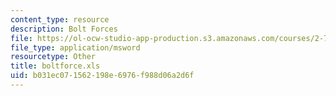 ```yaml
---
content_type: resource
description: Bolt Forces
file: https://ol-ocw-studio-app-production.s3.amazonaws.com/courses/2-75-precision-machine-design-fall-2001/b031ec071562198e6976f988d06a2d6f_boltforce.xls
file_type: application/msword
resourcetype: Other
title: boltforce.xls
uid: b031ec07-1562-198e-6976-f988d06a2d6f
---
```

